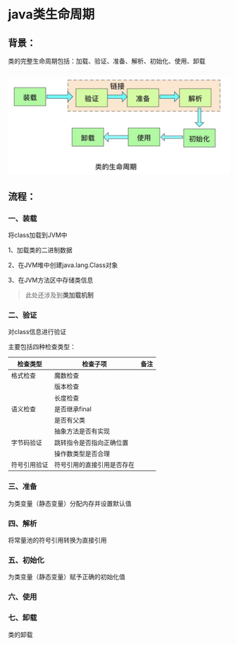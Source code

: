 # java类生命周期

## 背景：

类的完整生命周期包括：加载、验证、准备、解析、初始化、使用、卸载

![java_class_life](../../.gitbook/assets/java_class_life.jpg)

## 流程：

### 一、装载

将class加载到JVM中

1、加载类的二进制数据

2、在JVM堆中创建java.lang.Class对象

3、在JVM方法区中存储类信息

> 此处还涉及到**类加载机制**

### 二、验证

对class信息进行验证

主要包括四种检查类型：

| 检查类型     | 检查子项                   | 备注 |
| ------------ | -------------------------- | ---- |
| 格式检查     | 魔数检查                   |      |
|              | 版本检查                   |      |
|              | 长度检查                   |      |
| 语义检查     | 是否继承final              |      |
|              | 是否有父类                 |      |
|              | 抽象方法是否有实现         |      |
| 字节码验证   | 跳转指令是否指向正确位置   |      |
|              | 操作数类型是否合理         |      |
| 符号引用验证 | 符号引用的直接引用是否存在 |      |

### 三、准备

为类变量（静态变量）分配内存并设置默认值

### 四、解析

将常量池的符号引用转换为直接引用

### 五、初始化

为类变量（静态变量）赋予正确的初始化值

### 六、使用

### 七、卸载

类的卸载
